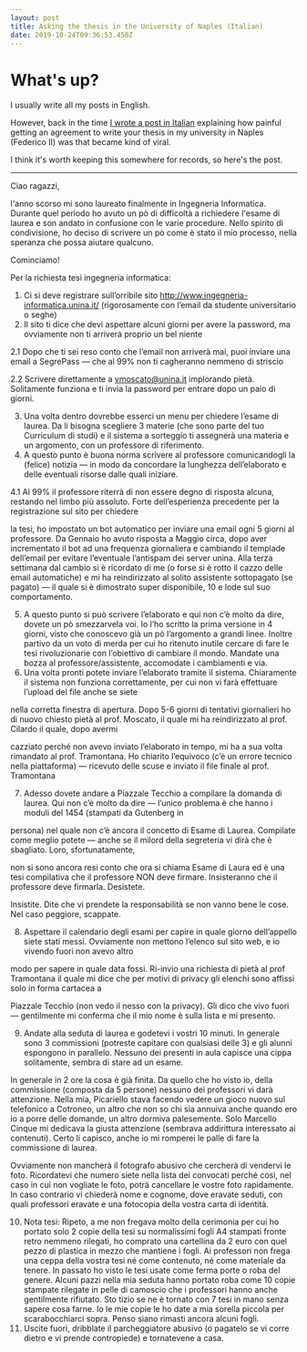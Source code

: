 ```yaml
---
layout: post
title: Asking the thesis in the University of Naples (Italian)
date: 2019-10-24T09:36:53.450Z
---
```

# What's up?

I usually write all my posts in English. 

However, back in the time [I wrote a post in Italian](https://www.ingegnerinforma.it/forum/threads/guida-alla-richiesta-tesi-ingegneria-informatica-unina.3601/) explaining how painful getting an agreement to write your thesis in my university in Naples (Federico II) was that became kind of viral.

I think it's worth keeping this somewhere for records, so here's the post.

- - -

Ciao ragazzi,

l'anno scorso mi sono laureato finalmente in Ingegneria Informatica. Durante quel periodo ho avuto un pò di difficoltà a richiedere l'esame di laurea e son andato in confusione con le varie procedure. Nello spirito di condivisione, ho deciso di scrivere un pò come è stato il mio processo, nella speranza che possa aiutare qualcuno.

Cominciamo!

Per la richiesta tesi ingegneria informatica:

1. Ci si deve registrare sull’orribile sito http://www.ingegneria-informatica.unina.it/ (rigorosamente con l’email da studente universitario o seghe)
2. Il sito ti dice che devi aspettare alcuni giorni per avere la password, ma ovviamente non ti arriverà proprio un bel niente

2.1 Dopo che ti sei reso conto che l’email non arriverà mai, puoi inviare una email a SegrePass — che al 99% non ti cagheranno nemmeno di striscio

2.2 Scrivere direttamente a vmoscato@unina.it implorando pietà. Solitamente funziona e ti invia la password per entrare dopo un paio di giorni.

3. Una volta dentro dovrebbe esserci un menu per chiedere l’esame di laurea. Da li bisogna scegliere 3 materie (che sono parte del tuo Curriculum di studi) e il sistema a sorteggio ti assegnerà una materia e un argomento, con un professore di riferimento.
4. A questo punto è buona norma scrivere al professore comunicandogli la (felice) notizia — in modo da concordare la lunghezza dell’elaborato e delle eventuali risorse dalle quali iniziare.

4.1 Al 99% il professore riterrà di non essere degno di risposta alcuna, restando nel limbo più assoluto. Forte dell’esperienza precedente per la registrazione sul sito per chiedere

la tesi, ho impostato un bot automatico per inviare una email ogni 5 giorni al professore. Da Gennaio ho avuto risposta a Maggio circa, dopo aver incrementato il bot ad una frequenza giornaliera e cambiando il templade dell’email per evitare l’eventuale l’antispam dei server unina. Alla terza settimana dal cambio si è ricordato di me (o forse si è rotto il cazzo delle email automatiche) e mi ha reindirizzato al solito assistente sottopagato (se pagato) — il quale si è dimostrato super disponibile, 10 e lode sul suo comportamento.

5. A questo punto si può scrivere l’elaborato e qui non c’è molto da dire, dovete un pò smezzarvela voi. Io l’ho scritto la prima versione in 4 giorni, visto che conoscevo già un pò l’argomento a grandi linee. Inoltre partivo da un voto di merda per cui ho ritenuto inutile cercare di fare le tesi rivoluzionarie con l’obiettivo di cambiare il mondo. Mandate una bozza al professore/assistente, accomodate i cambiamenti e via.
6. Una volta pronti potete inviare l’elaborato tramite il sistema. Chiaramente il sistema non funziona correttamente, per cui non vi farà effettuare l’upload del file anche se siete

nella corretta finestra di apertura. Dopo 5-6 giorni di tentativi giornalieri ho di nuovo chiesto pietà al prof. Moscato, il quale mi ha reindirizzato al prof. Cilardo il quale, dopo avermi

cazziato perché non avevo inviato l’elaborato in tempo, mi ha a sua volta rimandato al prof. Tramontana. Ho chiarito l’equivoco (c’è un errore tecnico nella piattaforma) — ricevuto delle scuse e inviato il file finale al prof. Tramontana

7. Adesso dovete andare a Piazzale Tecchio a compilare la domanda di laurea. Qui non c’è molto da dire — l’unico problema è che hanno i moduli del 1454 (stampati da Gutenberg in

persona) nel quale non c’è ancora il concetto di Esame di Laurea. Compilate come meglio potete — anche se il milord della segreteria vi dirà che è sbagliato. Loro, sfortunatamente,

non si sono ancora resi conto che ora si chiama Esame di Laura ed è una tesi compilativa che il professore NON deve firmare. Insisteranno che il professore deve firmarla. Desistete.

Insistite. Dite che vi prendete la responsabilità se non vanno bene le cose. Nel caso peggiore, scappate.

8. Aspettare il calendario degli esami per capire in quale giorno dell’appello siete stati messi. Ovviamente non mettono l’elenco sul sito web, e io vivendo fuori non avevo altro

modo per sapere in quale data fossi. Ri-invio una richiesta di pietà al prof Tramontana il quale mi dice che per motivi di privacy gli elenchi sono affissi solo in forma cartacea a

Piazzale Tecchio (non vedo il nesso con la privacy). Gli dico che vivo fuori — gentilmente mi conferma che il mio nome è sulla lista e mi presento.

9. Andate alla seduta di laurea e godetevi i vostri 10 minuti. In generale sono 3 commissioni (potreste capitare con qualsiasi delle 3) e gli alunni espongono in parallelo. Nessuno dei presenti in aula capisce una cippa solitamente, sembra di stare ad un esame.

In generale in 2 ore la cosa è già finita. Da quello che ho visto io, della commissione (composta da 5 persone) nessuno dei professori vi darà attenzione. Nella mia, Picariello stava facendo vedere un gioco nuovo sul telefonico a Cotroneo, un altro che non so chi sia annuiva anche quando ero io a porre delle domande, un altro dormiva palesemente. Solo Marcello Cinque mi dedicava la giusta attenzione (sembrava addirittura interessato ai contenuti). Certo li capisco, anche io mi romperei le palle di fare la commissione di laurea.

Ovviamente non mancherà il fotografo abusivo che cercherà di vendervi le foto. Ricordatevi che numero siete nella lista dei convocati perché così, nel caso in cui non vogliate le foto, potrà cancellare le vostre foto rapidamente. In caso contrario vi chiederà nome e cognome, dove eravate seduti, con quali professori eravate e una fotocopia della vostra carta di identità.

10. Nota tesi: Ripeto, a me non fregava molto della cerimonia per cui ho portato solo 2 copie della tesi su normalissimi fogli A4 stampati fronte retro nemmeno rilegati, ho comprato una cartellina da 2 euro con quel pezzo di plastica in mezzo che mantiene i fogli. Ai professori non frega una ceppa della vostra tesi né come contenuto, né come materiale da tenere. In passato ho visto le tesi usate come ferma porte o roba del genere. Alcuni pazzi nella mia seduta hanno portato roba come 10 copie stampate rilegate in pelle di camoscio che i professori hanno anche gentilmente rifiutato. Sto tizio se ne è tornato con 7 tesi in mano senza sapere cosa farne. Io le mie copie le ho date a mia sorella piccola per scarabocchiarci sopra. Penso siano rimasti ancora alcuni fogli.
11. Uscite fuori, dribblate il parcheggiatore abusivo (o pagatelo se vi corre dietro e vi prende contropiede) e tornatevene a casa.
